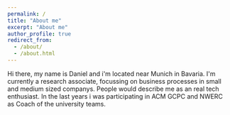 ```yaml
---
permalink: /
title: "About me"
excerpt: "About me"
author_profile: true
redirect_from: 
  - /about/
  - /about.html
---
```



Hi there, my name is Daniel and i'm located near Munich in Bavaria. 
I'm currently a research associate, focussing on business processes in small and medium sized companys. 
People would describe me as an real tech enthusiast.
In the last years i was participating in ACM GCPC and NWERC as Coach of the university teams. 



